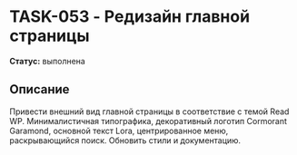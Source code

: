 # TASK-053 - Редизайн главной страницы

**Статус:** выполнена

## Описание

Привести внешний вид главной страницы в соответствие с темой Read WP. Минималистичная типографика, декоративный логотип Cormorant Garamond, основной текст Lora, центрированное меню, раскрывающийся поиск. Обновить стили и документацию.
